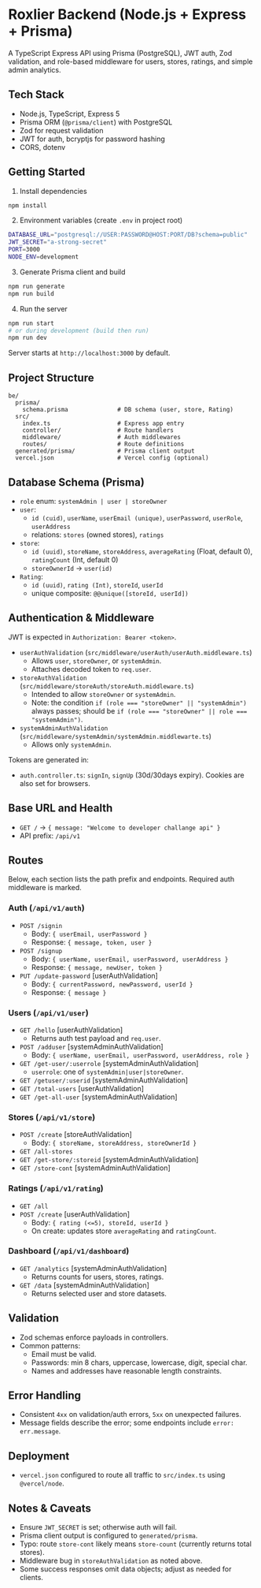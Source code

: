# Roxlier Backend (Node.js + Express + Prisma)

A TypeScript Express API using Prisma (PostgreSQL), JWT auth, Zod validation, and role-based middleware for users, stores, ratings, and simple admin analytics.

## Tech Stack
- Node.js, TypeScript, Express 5
- Prisma ORM (`@prisma/client`) with PostgreSQL
- Zod for request validation
- JWT for auth, bcryptjs for password hashing
- CORS, dotenv

## Getting Started
1. Install dependencies
```bash
npm install
```
2. Environment variables (create `.env` in project root)
```bash
DATABASE_URL="postgresql://USER:PASSWORD@HOST:PORT/DB?schema=public"
JWT_SECRET="a-strong-secret"
PORT=3000
NODE_ENV=development
```
3. Generate Prisma client and build
```bash
npm run generate
npm run build
```
4. Run the server
```bash
npm run start
# or during development (build then run)
npm run dev
```
Server starts at `http://localhost:3000` by default.

## Project Structure
```
be/
  prisma/
    schema.prisma              # DB schema (user, store, Rating)
  src/
    index.ts                   # Express app entry
    controller/                # Route handlers
    middleware/                # Auth middlewares
    routes/                    # Route definitions
  generated/prisma/            # Prisma client output
  vercel.json                  # Vercel config (optional)
```

## Database Schema (Prisma)
- `role` enum: `systemAdmin | user | storeOwner`
- `user`:
  - `id (cuid)`, `userName`, `userEmail (unique)`, `userPassword`, `userRole`, `userAddress`
  - relations: `stores` (owned stores), `ratings`
- `store`:
  - `id (uuid)`, `storeName`, `storeAddress`, `averageRating` (Float, default 0), `ratingCount` (Int, default 0)
  - `storeOwnerId` → `user(id)`
- `Rating`:
  - `id (uuid)`, `rating (Int)`, `storeId`, `userId`
  - unique composite: `@@unique([storeId, userId])`

## Authentication & Middleware
JWT is expected in `Authorization: Bearer <token>`.

- `userAuthValidation` (`src/middleware/userAuth/userAuth.middleware.ts`)
  - Allows `user`, `storeOwner`, or `systemAdmin`.
  - Attaches decoded token to `req.user`.
- `storeAuthValidation` (`src/middleware/storeAuth/storeAuth.middleware.ts`)
  - Intended to allow `storeOwner` or `systemAdmin`.
  - Note: the condition `if (role === "storeOwner" || "systemAdmin")` always passes; should be `if (role === "storeOwner" || role === "systemAdmin")`.
- `systemAdminAuthValidation` (`src/middleware/systemAdmin/systemAdmin.middlewarte.ts`)
  - Allows only `systemAdmin`.

Tokens are generated in:
- `auth.controller.ts`: `signIn`, `signUp` (30d/30days expiry). Cookies are also set for browsers.

## Base URL and Health
- `GET /` → `{ message: "Welcome to developer challange api" }`
- API prefix: `/api/v1`

## Routes
Below, each section lists the path prefix and endpoints. Required auth middleware is marked.

### Auth (`/api/v1/auth`)
- `POST /signin`
  - Body: `{ userEmail, userPassword }`
  - Response: `{ message, token, user }`
- `POST /signup`
  - Body: `{ userName, userEmail, userPassword, userAddress }`
  - Response: `{ message, newUser, token }`
- `PUT /update-password` [userAuthValidation]
  - Body: `{ currentPassword, newPassword, userId }`
  - Response: `{ message }`

### Users (`/api/v1/user`)
- `GET /hello` [userAuthValidation]
  - Returns auth test payload and `req.user`.
- `POST /adduser` [systemAdminAuthValidation]
  - Body: `{ userName, userEmail, userPassword, userAddress, role }`
- `GET /get-user/:userrole` [systemAdminAuthValidation]
  - `userrole`: one of `systemAdmin|user|storeOwner`.
- `GET /getuser/:userid` [systemAdminAuthValidation]
- `GET /total-users` [userAuthValidation]
- `GET /get-all-user` [systemAdminAuthValidation]

### Stores (`/api/v1/store`)
- `POST /create` [storeAuthValidation]
  - Body: `{ storeName, storeAddress, storeOwnerId }`
- `GET /all-stores`
- `GET /get-store/:storeid` [systemAdminAuthValidation]
- `GET /store-cont` [systemAdminAuthValidation]

### Ratings (`/api/v1/rating`)
- `GET /all`
- `POST /create` [userAuthValidation]
  - Body: `{ rating (<=5), storeId, userId }`
  - On create: updates store `averageRating` and `ratingCount`.

### Dashboard (`/api/v1/dashboard`)
- `GET /analytics` [systemAdminAuthValidation]
  - Returns counts for users, stores, ratings.
- `GET /data` [systemAdminAuthValidation]
  - Returns selected user and store datasets.

## Validation
- Zod schemas enforce payloads in controllers.
- Common patterns:
  - Email must be valid.
  - Passwords: min 8 chars, uppercase, lowercase, digit, special char.
  - Names and addresses have reasonable length constraints.

## Error Handling
- Consistent `4xx` on validation/auth errors, `5xx` on unexpected failures.
- Message fields describe the error; some endpoints include `error: err.message`.

## Deployment
- `vercel.json` configured to route all traffic to `src/index.ts` using `@vercel/node`.

## Notes & Caveats
- Ensure `JWT_SECRET` is set; otherwise auth will fail.
- Prisma client output is configured to `generated/prisma`.
- Typo: route `store-cont` likely means `store-count` (currently returns total stores).
- Middleware bug in `storeAuthValidation` as noted above.
- Some success responses omit data objects; adjust as needed for clients.
